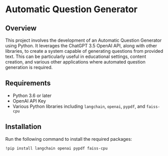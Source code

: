 # Automatic Question Generator

## Overview
This project involves the development of an Automatic Question Generator using Python. 
It leverages the ChatGPT 3.5 OpenAI API, along with other libraries, to create a system capable of generating questions from provided text. 
This can be particularly useful in educational settings, content creation, and various other applications where automated question generation is required.

## Requirements
- Python 3.6 or later
- OpenAI API Key
- Various Python libraries including `langchain`, `openai`, `pypdf`, and `faiss-cpu`

## Installation
Run the following command to install the required packages:
```bash
!pip install langchain openai pypdf faiss-cpu
